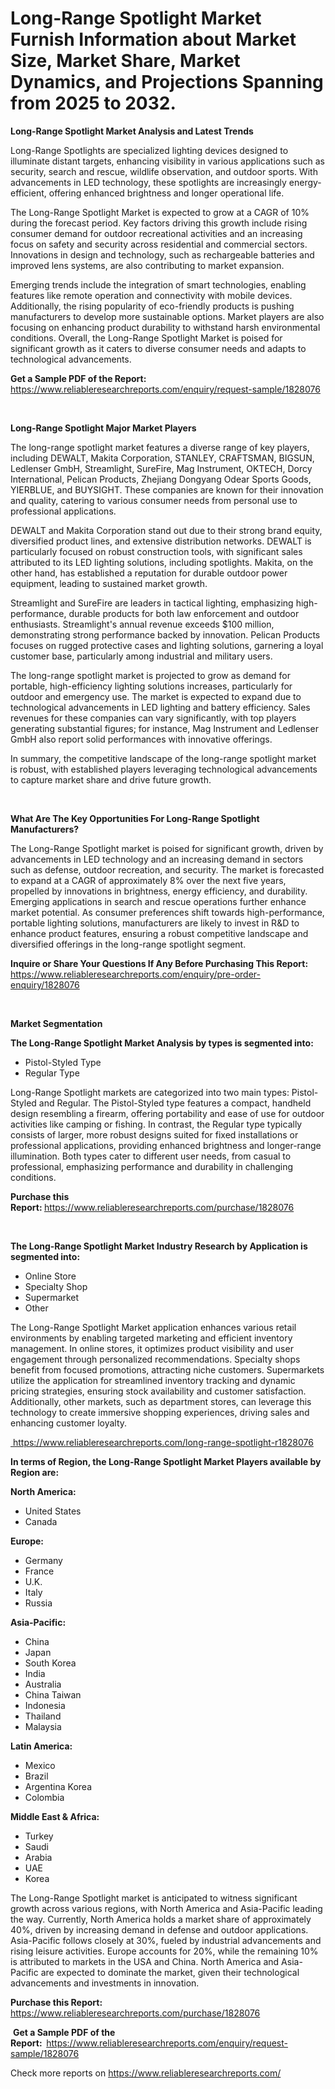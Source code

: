 <p><h1>Long-Range Spotlight Market Furnish Information about Market Size, Market Share, Market Dynamics, and Projections Spanning from 2025 to 2032.</h1></p><p><strong>Long-Range Spotlight Market Analysis and Latest Trends</strong></p>
<p><p>Long-Range Spotlights are specialized lighting devices designed to illuminate distant targets, enhancing visibility in various applications such as security, search and rescue, wildlife observation, and outdoor sports. With advancements in LED technology, these spotlights are increasingly energy-efficient, offering enhanced brightness and longer operational life.</p><p>The Long-Range Spotlight Market is expected to grow at a CAGR of 10% during the forecast period. Key factors driving this growth include rising consumer demand for outdoor recreational activities and an increasing focus on safety and security across residential and commercial sectors. Innovations in design and technology, such as rechargeable batteries and improved lens systems, are also contributing to market expansion.</p><p>Emerging trends include the integration of smart technologies, enabling features like remote operation and connectivity with mobile devices. Additionally, the rising popularity of eco-friendly products is pushing manufacturers to develop more sustainable options. Market players are also focusing on enhancing product durability to withstand harsh environmental conditions. Overall, the Long-Range Spotlight Market is poised for significant growth as it caters to diverse consumer needs and adapts to technological advancements.</p></p>
<p><strong>Get a Sample PDF of the Report:&nbsp;</strong> <a href="https://www.reliableresearchreports.com/enquiry/request-sample/1828076?utm_campaign=2227&utm_medium=2&utm_source=Github&utm_content=ia&utm_term=09022025&utm_id=long-range-spotlight">https://www.reliableresearchreports.com/enquiry/request-sample/1828076</a></p>
<p>&nbsp;</p>
<p><strong>Long-Range Spotlight Major Market Players</strong></p>
<p><p>The long-range spotlight market features a diverse range of key players, including DEWALT, Makita Corporation, STANLEY, CRAFTSMAN, BIGSUN, Ledlenser GmbH, Streamlight, SureFire, Mag Instrument, OKTECH, Dorcy International, Pelican Products, Zhejiang Dongyang Odear Sports Goods, YIERBLUE, and BUYSIGHT. These companies are known for their innovation and quality, catering to various consumer needs from personal use to professional applications.</p><p>DEWALT and Makita Corporation stand out due to their strong brand equity, diversified product lines, and extensive distribution networks. DEWALT is particularly focused on robust construction tools, with significant sales attributed to its LED lighting solutions, including spotlights. Makita, on the other hand, has established a reputation for durable outdoor power equipment, leading to sustained market growth.</p><p>Streamlight and SureFire are leaders in tactical lighting, emphasizing high-performance, durable products for both law enforcement and outdoor enthusiasts. Streamlight's annual revenue exceeds $100 million, demonstrating strong performance backed by innovation. Pelican Products focuses on rugged protective cases and lighting solutions, garnering a loyal customer base, particularly among industrial and military users.</p><p>The long-range spotlight market is projected to grow as demand for portable, high-efficiency lighting solutions increases, particularly for outdoor and emergency use. The market is expected to expand due to technological advancements in LED lighting and battery efficiency. Sales revenues for these companies can vary significantly, with top players generating substantial figures; for instance, Mag Instrument and Ledlenser GmbH also report solid performances with innovative offerings.</p><p>In summary, the competitive landscape of the long-range spotlight market is robust, with established players leveraging technological advancements to capture market share and drive future growth.</p></p>
<p>&nbsp;</p>
<p><strong>What Are The Key Opportunities For Long-Range Spotlight Manufacturers?</strong></p>
<p><p>The Long-Range Spotlight market is poised for significant growth, driven by advancements in LED technology and an increasing demand in sectors such as defense, outdoor recreation, and security. The market is forecasted to expand at a CAGR of approximately 8% over the next five years, propelled by innovations in brightness, energy efficiency, and durability. Emerging applications in search and rescue operations further enhance market potential. As consumer preferences shift towards high-performance, portable lighting solutions, manufacturers are likely to invest in R&D to enhance product features, ensuring a robust competitive landscape and diversified offerings in the long-range spotlight segment.</p></p>
<p><strong>Inquire or Share Your Questions If Any Before Purchasing This Report:</strong> <a href="https://www.reliableresearchreports.com/enquiry/pre-order-enquiry/1828076?utm_campaign=2227&utm_medium=2&utm_source=Github&utm_content=ia&utm_term=09022025&utm_id=long-range-spotlight">https://www.reliableresearchreports.com/enquiry/pre-order-enquiry/1828076</a></p>
<p>&nbsp;</p>
<p><strong>Market Segmentation</strong></p>
<p><strong>The Long-Range Spotlight Market Analysis by types is segmented into:</strong></p>
<p><ul><li>Pistol-Styled Type</li><li>Regular Type</li></ul></p>
<p><p>Long-Range Spotlight markets are categorized into two main types: Pistol-Styled and Regular. The Pistol-Styled type features a compact, handheld design resembling a firearm, offering portability and ease of use for outdoor activities like camping or fishing. In contrast, the Regular type typically consists of larger, more robust designs suited for fixed installations or professional applications, providing enhanced brightness and longer-range illumination. Both types cater to different user needs, from casual to professional, emphasizing performance and durability in challenging conditions.</p></p>
<p><strong>Purchase this Report:&nbsp;</strong><a href="https://www.reliableresearchreports.com/purchase/1828076?utm_campaign=2227&utm_medium=2&utm_source=Github&utm_content=ia&utm_term=09022025&utm_id=long-range-spotlight">https://www.reliableresearchreports.com/purchase/1828076</a></p>
<p>&nbsp;</p>
<p><strong>The Long-Range Spotlight Market Industry Research by Application is segmented into:</strong></p>
<p><ul><li>Online Store</li><li>Specialty Shop</li><li>Supermarket</li><li>Other</li></ul></p>
<p><p>The Long-Range Spotlight Market application enhances various retail environments by enabling targeted marketing and efficient inventory management. In online stores, it optimizes product visibility and user engagement through personalized recommendations. Specialty shops benefit from focused promotions, attracting niche customers. Supermarkets utilize the application for streamlined inventory tracking and dynamic pricing strategies, ensuring stock availability and customer satisfaction. Additionally, other markets, such as department stores, can leverage this technology to create immersive shopping experiences, driving sales and enhancing customer loyalty.</p></p>
<p><a href="https://www.reliableresearchreports.com/long-range-spotlight-r1828076?utm_campaign=2227&utm_medium=2&utm_source=Github&utm_content=ia&utm_term=09022025&utm_id=long-range-spotlight">&nbsp;https://www.reliableresearchreports.com/long-range-spotlight-r1828076</a></p>
<p><strong>In terms of Region, the Long-Range Spotlight Market Players available by Region are:</strong></p>
<p>
    <p> <strong> North America: </strong>
        <ul>
            <li>United States</li>
            <li>Canada</li>
        </ul>
        </p> 
    <p> <strong> Europe: </strong>
        <ul>
            <li>Germany</li>
            <li>France</li>
            <li>U.K.</li>
            <li>Italy</li>
            <li>Russia</li>
        </ul>
        </p> 
    <p> <strong> Asia-Pacific: </strong>
        <ul>
            <li>China</li>
            <li>Japan</li>
            <li>South Korea</li>
            <li>India</li>
            <li>Australia</li>
            <li>China Taiwan</li>
            <li>Indonesia</li>
            <li>Thailand</li>
            <li>Malaysia</li>
        </ul>
        </p> 
    <p> <strong> Latin America: </strong>
        <ul>
            <li>Mexico</li>
            <li>Brazil</li>
            <li>Argentina Korea</li>
            <li>Colombia</li>
        </ul>
        </p> 
    <p> <strong> Middle East & Africa: </strong>
        <ul>
            <li>Turkey</li>
            <li>Saudi</li>
            <li>Arabia</li>
            <li>UAE</li>
            <li>Korea</li>
        </ul>
    </p>
    </p>
<p><p>The Long-Range Spotlight market is anticipated to witness significant growth across various regions, with North America and Asia-Pacific leading the way. Currently, North America holds a market share of approximately 40%, driven by increasing demand in defense and outdoor applications. Asia-Pacific follows closely at 30%, fueled by industrial advancements and rising leisure activities. Europe accounts for 20%, while the remaining 10% is attributed to markets in the USA and China. North America and Asia-Pacific are expected to dominate the market, given their technological advancements and investments in innovation.</p></p>
<p><strong>Purchase this Report: </strong><a href="https://www.reliableresearchreports.com/purchase/1828076?utm_campaign=2227&utm_medium=2&utm_source=Github&utm_content=ia&utm_term=09022025&utm_id=long-range-spotlight">https://www.reliableresearchreports.com/purchase/1828076</a></p>
<p>&nbsp;<strong>Get a Sample PDF of the Report:&nbsp;&nbsp;</strong><a href="https://www.reliableresearchreports.com/enquiry/request-sample/1828076?utm_campaign=2227&utm_medium=2&utm_source=Github&utm_content=ia&utm_term=09022025&utm_id=long-range-spotlight">https://www.reliableresearchreports.com/enquiry/request-sample/1828076</a></p>
<p><strong></strong></p>
<p>Check more reports on <a href="https://www.reliableresearchreports.com/?utm_campaign=2227&utm_medium=2&utm_source=Github&utm_content=ia&utm_term=09022025&utm_id=long-range-spotlight">https://www.reliableresearchreports.com/</a></p>